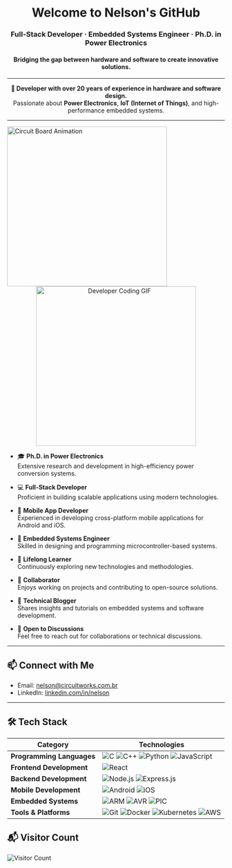 <h1 align="center">Welcome to Nelson's GitHub</h1>
<h3 align="center">Full-Stack Developer · Embedded Systems Engineer · Ph.D. in Power Electronics</h3>
<h4 align="center">Bridging the gap between hardware and software to create innovative solutions.</h4>

---

<p align="center">
  <strong>🧠 Developer with over 20 years of experience in hardware and software design.</strong><br>
  Passionate about <strong>Power Electronics</strong>, <strong>IoT (Internet of Things)</strong>, and high-performance embedded systems.
</p>

---
 <img src="https://i0.wp.com/ms-technology.vn/wp-content/uploads/2022/08/2_HS.gif?fit=889%2C895&ssl=1" width="370" height="370" alt="Circuit Board Animation">

<div align="center">
  <img src="https://media.giphy.com/media/26tn33aiTi1jkl6H6/giphy.gif" width="370" height="370" alt="Developer Coding GIF">

</div>

- 🎓 **Ph.D. in Power Electronics**  
  Extensive research and development in high-efficiency power conversion systems.

- 💻 **Full-Stack Developer**  
  Proficient in building scalable applications using modern technologies.

- 📱 **Mobile App Developer**  
  Experienced in developing cross-platform mobile applications for Android and iOS.

- 🔌 **Embedded Systems Engineer**  
  Skilled in designing and programming microcontroller-based systems.

- 🌱 **Lifelong Learner**  
  Continuously exploring new technologies and methodologies.

- 🤝 **Collaborator**  
  Enjoys working on projects and contributing to open-source solutions.

- 📝 **Technical Blogger**  
  Shares insights and tutorials on embedded systems and software development.

- 💬 **Open to Discussions**  
  Feel free to reach out for collaborations or technical discussions.

---

## 📫 Connect with Me

- Email: [nelson@circuitworks.com.br](mailto:nelson@circuitworks.com.br)
- LinkedIn: [linkedin.com/in/nelson](https://linkedin.com/in/nelsonspode)

---

## 🛠️ Tech Stack

| **Category**               | **Technologies**                                                                                             |
|----------------------------|--------------------------------------------------------------------------------------------------------------|
| **Programming Languages**  | ![C](https://img.shields.io/badge/C-00599C?style=flat&logo=c&logoColor=white) ![C++](https://img.shields.io/badge/C++-00599C?style=flat&logo=c%2B%2B&logoColor=white) ![Python](https://img.shields.io/badge/Python-3776AB?style=flat&logo=python&logoColor=white) ![JavaScript](https://img.shields.io/badge/JavaScript-F7DF1E?style=flat&logo=javascript&logoColor=black) |
| **Frontend Development**   | ![React](https://img.shields.io/badge/React-20232A?style=flat&logo=react&logoColor=61DAFB) |
| **Backend Development**    | ![Node.js](https://img.shields.io/badge/Node.js-339933?style=flat&logo=nodedotjs&logoColor=white) ![Express.js](https://img.shields.io/badge/Express.js-000000?style=flat&logo=express&logoColor=white) |
| **Mobile Development**     | ![Android](https://img.shields.io/badge/Android-3DDC84?style=flat&logo=android&logoColor=white) ![iOS](https://img.shields.io/badge/iOS-000000?style=flat&logo=apple&logoColor=white) |
| **Embedded Systems**       | ![ARM](https://img.shields.io/badge/ARM-0091BD?style=flat&logo=arm&logoColor=white) ![AVR](https://img.shields.io/badge/AVR-000000?style=flat&logo=avr&logoColor=white) ![PIC](https://img.shields.io/badge/PIC-000000?style=flat&logo=pic&logoColor=white) |
| **Tools & Platforms**      | ![Git](https://img.shields.io/badge/Git-F05032?style=flat&logo=git&logoColor=white) ![Docker](https://img.shields.io/badge/Docker-2496ED?style=flat&logo=docker&logoColor=white) ![Kubernetes](https://img.shields.io/badge/Kubernetes-326CE5?style=flat&logo=kubernetes&logoColor=white) ![AWS](https://img.shields.io/badge/AWS-232F3E?style=flat&logo=amazonaws&logoColor=white) |


## 📬 Visitor Count

![Visitor Count](https://profile-counter.glitch.me/nspode/count.svg)



